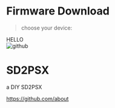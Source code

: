 # Firmware Download

> choose your device:

<div class="anim-hover-grow Box p-3">HELLO</div>

<div class="d-flex flex-column flex-md-row flex-items-center flex-md-items-center">
    <div class="col-2 d-flex flex-items-center flex-items-center flex-md-items-start">
      <img class="width-full avatar mb-2 mb-md-0" src=https://raw.githubusercontent.com/sd2psXtd/sd2psXtd.github.io/refs/heads/main/_img/sd2psx-diy.png" alt="github" />
    </div>
    <div class="col-12 col-md-10 d-flex flex-column flex-justify-center flex-items-center flex-md-items-start pl-md-4">
      <h1 class="text-normal lh-condensed">SD2PSX</h1>
      <p class="h4 color-fg-muted text-normal mb-2">a DIY SD2PSX</p>
      <a class="color-fg-muted text-small" href="#url">https://github.com/about</a>
    </div>
</div>
